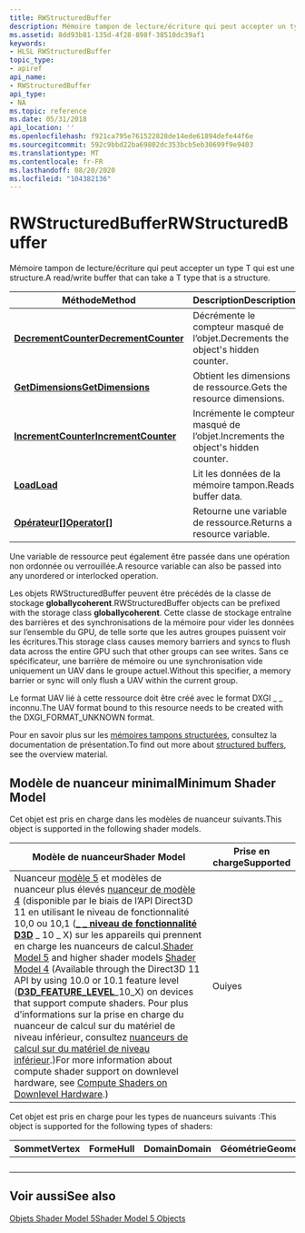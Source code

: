 ```yaml
---
title: RWStructuredBuffer
description: Mémoire tampon de lecture/écriture qui peut accepter un type T qui est une structure.
ms.assetid: 8dd93b81-135d-4f28-898f-38510dc39af1
keywords:
- HLSL RWStructuredBuffer
topic_type:
- apiref
api_name:
- RWStructuredBuffer
api_type:
- NA
ms.topic: reference
ms.date: 05/31/2018
api_location: ''
ms.openlocfilehash: f921ca795e761522828de14ede61894defe44f6e
ms.sourcegitcommit: 592c9bbd22ba69802dc353bcb5eb30699f9e9403
ms.translationtype: MT
ms.contentlocale: fr-FR
ms.lasthandoff: 08/20/2020
ms.locfileid: "104382136"
---
```

# <a name="rwstructuredbuffer"></a><span data-ttu-id="1690d-104">RWStructuredBuffer</span><span class="sxs-lookup"><span data-stu-id="1690d-104">RWStructuredBuffer</span></span>

<span data-ttu-id="1690d-105">Mémoire tampon de lecture/écriture qui peut accepter un type T qui est une structure.</span><span class="sxs-lookup"><span data-stu-id="1690d-105">A read/write buffer that can take a T type that is a structure.</span></span>



| <span data-ttu-id="1690d-106">Méthode</span><span class="sxs-lookup"><span data-stu-id="1690d-106">Method</span></span>                                                                     | <span data-ttu-id="1690d-107">Description</span><span class="sxs-lookup"><span data-stu-id="1690d-107">Description</span></span>                             |
|----------------------------------------------------------------------------|-----------------------------------------|
| [<span data-ttu-id="1690d-108">**DecrementCounter**</span><span class="sxs-lookup"><span data-stu-id="1690d-108">**DecrementCounter**</span></span>](sm5-object-rwstructuredbuffer-decrementcounter.md) | <span data-ttu-id="1690d-109">Décrémente le compteur masqué de l’objet.</span><span class="sxs-lookup"><span data-stu-id="1690d-109">Decrements the object's hidden counter.</span></span> |
| [<span data-ttu-id="1690d-110">**GetDimensions**</span><span class="sxs-lookup"><span data-stu-id="1690d-110">**GetDimensions**</span></span>](sm5-object-rwstructuredbuffer-getdimensions.md)       | <span data-ttu-id="1690d-111">Obtient les dimensions de ressource.</span><span class="sxs-lookup"><span data-stu-id="1690d-111">Gets the resource dimensions.</span></span>           |
| [<span data-ttu-id="1690d-112">**IncrementCounter**</span><span class="sxs-lookup"><span data-stu-id="1690d-112">**IncrementCounter**</span></span>](sm5-object-rwstructuredbuffer-incrementcounter.md) | <span data-ttu-id="1690d-113">Incrémente le compteur masqué de l’objet.</span><span class="sxs-lookup"><span data-stu-id="1690d-113">Increments the object's hidden counter.</span></span> |
| [<span data-ttu-id="1690d-114">**Load**</span><span class="sxs-lookup"><span data-stu-id="1690d-114">**Load**</span></span>](rwstructuredbuffer-load.md)                                    | <span data-ttu-id="1690d-115">Lit les données de la mémoire tampon.</span><span class="sxs-lookup"><span data-stu-id="1690d-115">Reads buffer data.</span></span>                      |
| <span data-ttu-id="1690d-116">[**Opérateur\[\]**](sm5-object-rwstructuredbuffer-operatorindex.md)</span><span class="sxs-lookup"><span data-stu-id="1690d-116">[**Operator\[\]**](sm5-object-rwstructuredbuffer-operatorindex.md)</span></span>        | <span data-ttu-id="1690d-117">Retourne une variable de ressource.</span><span class="sxs-lookup"><span data-stu-id="1690d-117">Returns a resource variable.</span></span>            |



 

<span data-ttu-id="1690d-118">Une variable de ressource peut également être passée dans une opération non ordonnée ou verrouillée.</span><span class="sxs-lookup"><span data-stu-id="1690d-118">A resource variable can also be passed into any unordered or interlocked operation.</span></span>

<span data-ttu-id="1690d-119">Les objets RWStructuredBuffer peuvent être précédés de la classe de stockage **globallycoherent**.</span><span class="sxs-lookup"><span data-stu-id="1690d-119">RWStructuredBuffer objects can be prefixed with the storage class **globallycoherent**.</span></span> <span data-ttu-id="1690d-120">Cette classe de stockage entraîne des barrières et des synchronisations de la mémoire pour vider les données sur l’ensemble du GPU, de telle sorte que les autres groupes puissent voir les écritures.</span><span class="sxs-lookup"><span data-stu-id="1690d-120">This storage class causes memory barriers and syncs to flush data across the entire GPU such that other groups can see writes.</span></span> <span data-ttu-id="1690d-121">Sans ce spécificateur, une barrière de mémoire ou une synchronisation vide uniquement un UAV dans le groupe actuel.</span><span class="sxs-lookup"><span data-stu-id="1690d-121">Without this specifier, a memory barrier or sync will only flush a UAV within the current group.</span></span>

<span data-ttu-id="1690d-122">Le format UAV lié à cette ressource doit être créé avec le format DXGI \_ \_ inconnu.</span><span class="sxs-lookup"><span data-stu-id="1690d-122">The UAV format bound to this resource needs to be created with the DXGI\_FORMAT\_UNKNOWN format.</span></span>

<span data-ttu-id="1690d-123">Pour en savoir plus sur les [mémoires tampons structurées](/windows/desktop/direct3d11/direct3d-11-advanced-stages-cs-resources), consultez la documentation de présentation.</span><span class="sxs-lookup"><span data-stu-id="1690d-123">To find out more about [structured buffers](/windows/desktop/direct3d11/direct3d-11-advanced-stages-cs-resources), see the overview material.</span></span>

## <a name="minimum-shader-model"></a><span data-ttu-id="1690d-124">Modèle de nuanceur minimal</span><span class="sxs-lookup"><span data-stu-id="1690d-124">Minimum Shader Model</span></span>

<span data-ttu-id="1690d-125">Cet objet est pris en charge dans les modèles de nuanceur suivants.</span><span class="sxs-lookup"><span data-stu-id="1690d-125">This object is supported in the following shader models.</span></span>



| <span data-ttu-id="1690d-126">Modèle de nuanceur</span><span class="sxs-lookup"><span data-stu-id="1690d-126">Shader Model</span></span>                                                                                                                                                                                                                                                                                                                                                                                                                                                                                                      | <span data-ttu-id="1690d-127">Prise en charge</span><span class="sxs-lookup"><span data-stu-id="1690d-127">Supported</span></span> |
|-------------------------------------------------------------------------------------------------------------------------------------------------------------------------------------------------------------------------------------------------------------------------------------------------------------------------------------------------------------------------------------------------------------------------------------------------------------------------------------------------------------------|-----------|
| <span data-ttu-id="1690d-128">Nuanceur [modèle 5](d3d11-graphics-reference-sm5.md) et modèles de nuanceur plus élevés [nuanceur de modèle 4](dx-graphics-hlsl-sm4.md) (disponible par le biais de l’API Direct3D 11 en utilisant le niveau de fonctionnalité 10,0 ou 10,1 ([**\_ \_ niveau de fonctionnalité D3D**](/windows/desktop/api/d3dcommon/ne-d3dcommon-d3d_feature_level) \_ 10 \_ X) sur les appareils qui prennent en charge les nuanceurs de calcul.</span><span class="sxs-lookup"><span data-stu-id="1690d-128">[Shader Model 5](d3d11-graphics-reference-sm5.md) and higher shader models [Shader Model 4](dx-graphics-hlsl-sm4.md) (Available through the Direct3D 11 API by using 10.0 or 10.1 feature level ([**D3D\_FEATURE\_LEVEL**](/windows/desktop/api/d3dcommon/ne-d3dcommon-d3d_feature_level)\_10\_X) on devices that support compute shaders.</span></span> <span data-ttu-id="1690d-129">Pour plus d’informations sur la prise en charge du nuanceur de calcul sur du matériel de niveau inférieur, consultez [nuanceurs de calcul sur du matériel de niveau inférieur](/windows/desktop/direct3d11/overviews-direct3d-11-devices-downlevel-compute-shaders).)</span><span class="sxs-lookup"><span data-stu-id="1690d-129">For more information about compute shader support on downlevel hardware, see [Compute Shaders on Downlevel Hardware](/windows/desktop/direct3d11/overviews-direct3d-11-devices-downlevel-compute-shaders).)</span></span><br/> | <span data-ttu-id="1690d-130">Oui</span><span class="sxs-lookup"><span data-stu-id="1690d-130">yes</span></span>       |



 

<span data-ttu-id="1690d-131">Cet objet est pris en charge pour les types de nuanceurs suivants :</span><span class="sxs-lookup"><span data-stu-id="1690d-131">This object is supported for the following types of shaders:</span></span>



| <span data-ttu-id="1690d-132">Sommet</span><span class="sxs-lookup"><span data-stu-id="1690d-132">Vertex</span></span> | <span data-ttu-id="1690d-133">Forme</span><span class="sxs-lookup"><span data-stu-id="1690d-133">Hull</span></span> | <span data-ttu-id="1690d-134">Domain</span><span class="sxs-lookup"><span data-stu-id="1690d-134">Domain</span></span> | <span data-ttu-id="1690d-135">Géométrie</span><span class="sxs-lookup"><span data-stu-id="1690d-135">Geometry</span></span> | <span data-ttu-id="1690d-136">Pixel</span><span class="sxs-lookup"><span data-stu-id="1690d-136">Pixel</span></span> | <span data-ttu-id="1690d-137">Compute</span><span class="sxs-lookup"><span data-stu-id="1690d-137">Compute</span></span> |
|--------|------|--------|----------|-------|---------|
|        |      |        |          | <span data-ttu-id="1690d-138">x</span><span class="sxs-lookup"><span data-stu-id="1690d-138">x</span></span>     | <span data-ttu-id="1690d-139">x</span><span class="sxs-lookup"><span data-stu-id="1690d-139">x</span></span>       |



 

## <a name="see-also"></a><span data-ttu-id="1690d-140">Voir aussi</span><span class="sxs-lookup"><span data-stu-id="1690d-140">See also</span></span>

<dl> <dt>

[<span data-ttu-id="1690d-141">Objets Shader Model 5</span><span class="sxs-lookup"><span data-stu-id="1690d-141">Shader Model 5 Objects</span></span>](d3d11-graphics-reference-sm5-objects.md)
</dt> </dl>

 

